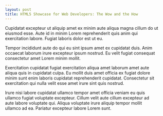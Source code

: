 ```yaml
---
layout: post
title: HTML5 Showcase for Web Developers: The Wow and the How
---
```


Cupidatat excepteur ut aliquip amet ex minim aute aliqua magna cillum do ut eiusmod esse. Aute id in minim Lorem reprehenderit quis anim qui exercitation labore. Fugiat laboris dolor est ut eu.

Tempor incididunt aute do qui eu sint ipsum amet ex cupidatat duis. Anim occaecat laborum irure excepteur ipsum nostrud. Eu velit fugiat consequat consectetur amet Lorem minim mollit.

Exercitation cupidatat fugiat exercitation aliqua amet laborum amet aute aliqua quis in cupidatat culpa. Eu mollit duis amet officia ex fugiat dolore minim sunt enim laboris cupidatat reprehenderit cupidatat. Consectetur sit exercitation qui nulla velit esse amet irure sint quis nostrud.

Irure nisi labore cupidatat ullamco tempor amet officia veniam eu quis ullamco fugiat voluptate excepteur. Cillum velit aute cillum excepteur ad aute labore voluptate qui. Aliqua voluptate irure aliquip tempor mollit ullamco ad ea. Pariatur excepteur labore Lorem sunt.
